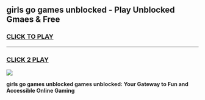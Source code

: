 
## girls go games unblocked - Play Unblocked Gmaes & Free
<h3>
<a href="https://news.freeplayer.one?title=girls_go_games_unblocked&ref=23F">CLICK TO PLAY</a></h3>
<hr>

<h3>
<a href="https://news.freeplayer.one?title=girls_go_games_unblocked&ref=23F">CLICK 2 PLAY</a>
  
</h3>

<a href="https://news.freeplayer.one?title=girls_go_games_unblocked&ref=23F/"><img src="https://clearcache.store/games.png"></a>


**girls go games unblocked games unblocked: Your Gateway to Fun and Accessible Online Gaming**
